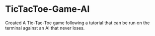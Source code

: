 # TicTacToe-Game-AI
Created A Tic-Tac-Toe game following a tutorial that can be run on the terminal against an AI that never loses.

